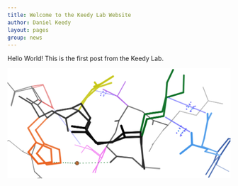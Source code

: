 ```yaml
---
title: Welcome to the Keedy Lab Website
author: Daniel Keedy
layout: pages
group: news
---
```


Hello World! This is the first post from the Keedy Lab.

<span class="image fit"><img src="/images/keedyasrc.jpg" alt="Hello World!" class="img-responsive"></span>
